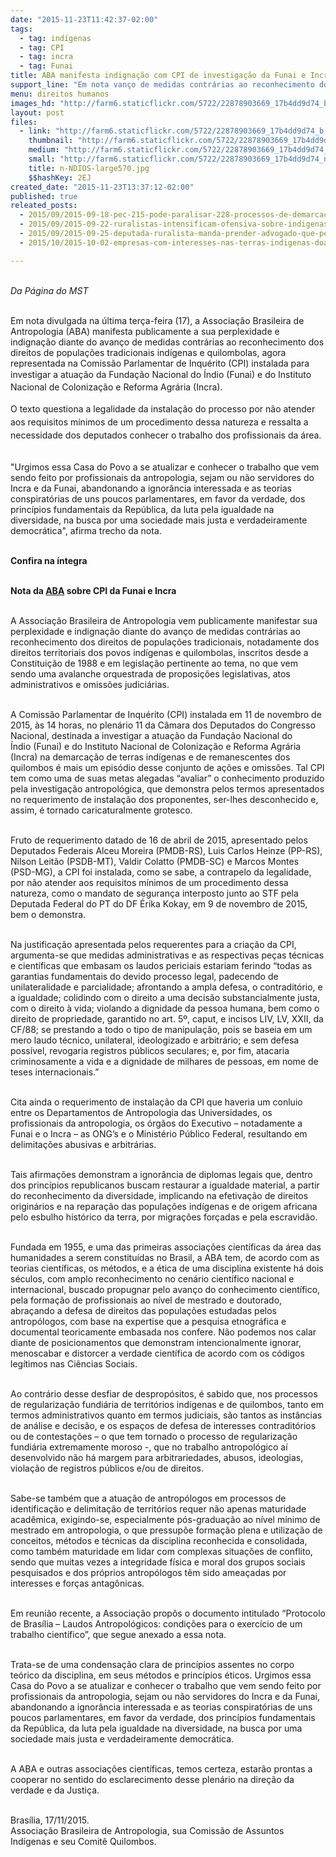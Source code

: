 ```yaml
---
date: "2015-11-23T11:42:37-02:00"
tags:
  - tag: indígenas
  - tag: CPI
  - tag: incra
  - tag: Funai
title: ABA manifesta indignação com CPI de investigação da Funai e Incra
support_line: "Em nota vanço de medidas contrárias ao reconhecimento dos direitos de populações tradicionais, notadamente dos direitos territoriais dos povos indígenas e quilombolas, "
menu: direitos humanos
images_hd: "http://farm6.staticflickr.com/5722/22878903669_17b4dd9d74_b.jpg"
layout: post
files:
  - link: "http://farm6.staticflickr.com/5722/22878903669_17b4dd9d74_b.jpg"
    thumbnail: "http://farm6.staticflickr.com/5722/22878903669_17b4dd9d74_t.jpg"
    medium: "http://farm6.staticflickr.com/5722/22878903669_17b4dd9d74_z.jpg"
    small: "http://farm6.staticflickr.com/5722/22878903669_17b4dd9d74_n.jpg"
    title: n-NDIOS-large570.jpg
    $$hashKey: 2EJ
created_date: "2015-11-23T13:37:12-02:00"
published: true
releated_posts:
  - 2015/09/2015-09-18-pec-215-pode-paralisar-228-processos-de-demarcacao-de-terras-indigenas.md
  - 2015/09/2015-09-22-ruralistas-intensificam-ofensiva-sobre-indigenas-e-abrem-cpi-contra-o-cimi-no-ms.md
  - 2015/09/2015-09-25-deputada-ruralista-manda-prender-advogado-que-pedia-cpi-do-genocidio-indigena-no-ms.md
  - 2015/10/2015-10-02-empresas-com-interesses-nas-terras-indigenas-doaram-a-ruralistas-da-cpi-do-cimi.md

---
```

<p><br />
<em>Da P&aacute;gina do MST</em><br />
&nbsp;</p>

<p>Em nota divulgada na &uacute;ltima ter&ccedil;a-feira (17), a&nbsp;Associa&ccedil;&atilde;o Brasileira de Antropologia (ABA) manifesta publicamente a sua perplexidade e indigna&ccedil;&atilde;o diante do avan&ccedil;o de medidas contr&aacute;rias ao reconhecimento dos direitos de popula&ccedil;&otilde;es tradicionais ind&iacute;genas e quilombolas, agora representada na Comiss&atilde;o Parlamentar de Inqu&eacute;rito (CPI) instalada para investigar a atua&ccedil;&atilde;o da <span style="line-height: 20.8px;">Funda&ccedil;&atilde;o Nacional do &Iacute;ndio (Funai) e do Instituto Nacional de Coloniza&ccedil;&atilde;o e Reforma Agr&aacute;ria&nbsp;(Incra).&nbsp;</span></p>

<p><span style="line-height: 20.8px;">O texto questiona a legalidade da instala&ccedil;&atilde;o do processo&nbsp;por n&atilde;o atender aos requisitos m&iacute;nimos de um procedimento dessa natureza e ressalta a necessidade dos deputados conhecer o trabalho dos profissionais da &aacute;rea.&nbsp;</span></p>

<p><br />
&quot;Urgimos essa Casa do Povo a se atualizar e conhecer o trabalho que vem sendo feito por profissionais da antropologia, sejam ou n&atilde;o servidores do Incra e da Funai, abandonando a ignor&acirc;ncia interessada e as teorias conspirat&oacute;rias de uns poucos parlamentares, em favor da verdade, dos princ&iacute;pios fundamentais da Rep&uacute;blica, da luta pela igualdade na diversidade, na busca por uma sociedade mais justa e verdadeiramente democr&aacute;tica&quot;, afirma trecho da nota.&nbsp;</p>

<p><br />
<strong>Confira na &iacute;ntegra</strong></p>

<p><br />
<strong>Nota da&nbsp;<a href="http://www.portal.abant.org.br/">ABA</a> sobre CPI da Funai&nbsp;e Incra</strong></p>

<p><br />
A Associa&ccedil;&atilde;o Brasileira de Antropologia vem publicamente manifestar sua perplexidade e indigna&ccedil;&atilde;o diante do avan&ccedil;o de medidas contr&aacute;rias ao reconhecimento dos direitos de popula&ccedil;&otilde;es tradicionais, notadamente dos direitos territoriais dos povos ind&iacute;genas e quilombolas, inscritos desde a Constitui&ccedil;&atilde;o de 1988 e em legisla&ccedil;&atilde;o pertinente ao tema, no que vem sendo uma avalanche orquestrada de proposi&ccedil;&otilde;es legislativas, atos administrativos e omiss&otilde;es judici&aacute;rias.</p>

<p><br />
A Comiss&atilde;o Parlamentar de Inqu&eacute;rito (CPI) instalada em 11 de novembro de 2015, &agrave;s 14 horas, no plen&aacute;rio 11 da C&acirc;mara dos Deputados do Congresso Nacional, destinada a investigar a atua&ccedil;&atilde;o da Funda&ccedil;&atilde;o Nacional do &Iacute;ndio&nbsp;(Funai) e do Instituto Nacional de Coloniza&ccedil;&atilde;o e Reforma Agr&aacute;ria (Incra) na demarca&ccedil;&atilde;o de terras ind&iacute;genas e de remanescentes dos quilombos &eacute; mais um epis&oacute;dio desse conjunto de a&ccedil;&otilde;es e omiss&otilde;es. Tal CPI tem como uma de suas metas alegadas &ldquo;avaliar&rdquo; o conhecimento produzido pela investiga&ccedil;&atilde;o antropol&oacute;gica, que demonstra pelos termos apresentados no requerimento de instala&ccedil;&atilde;o dos proponentes, ser-lhes desconhecido e, assim, &eacute; tornado caricaturalmente grotesco.</p>

<p><br />
Fruto de requerimento datado de 16 de abril de 2015, apresentado pelos Deputados Federais Alceu Moreira (PMDB-RS), Luis Carlos Heinze (PP-RS), Nilson Leit&atilde;o (PSDB-MT), Valdir Colatto (PMDB-SC) e Marcos Montes (PSD-MG), a CPI foi instalada, como se sabe, a contrapelo da legalidade, por n&atilde;o atender aos requisitos m&iacute;nimos de um procedimento dessa natureza, como o mandato de seguran&ccedil;a interposto junto ao STF pela Deputada Federal do PT do DF &Eacute;rika Kokay, em 9 de novembro de 2015, bem o demonstra.</p>

<p><br />
Na justifica&ccedil;&atilde;o apresentada pelos requerentes para a cria&ccedil;&atilde;o da CPI, argumenta-se que medidas administrativas e as respectivas pe&ccedil;as t&eacute;cnicas e cient&iacute;ficas que embasam os laudos periciais estariam ferindo &ldquo;todas as garantias fundamentais do devido processo legal, padecendo de unilateralidade e parcialidade; afrontando a ampla defesa, o contradit&oacute;rio, e a igualdade; colidindo com o direito a uma decis&atilde;o substancialmente justa, com o direito &agrave; vida; violando a dignidade da pessoa humana, bem como o direito de propriedade, garantido no art. 5&ordm;, caput, e incisos LIV, LV, XXII, da CF/88; se prestando a todo o tipo de manipula&ccedil;&atilde;o, pois se baseia em um mero laudo t&eacute;cnico, unilateral, ideologizado e arbitr&aacute;rio; e sem defesa poss&iacute;vel, revogaria registros p&uacute;blicos seculares; e, por fim, atacaria criminosamente a vida e a dignidade de milhares de pessoas, em nome de teses internacionais.&rdquo;</p>

<p><br />
Cita ainda o requerimento de instala&ccedil;&atilde;o da CPI que haveria um conluio entre os Departamentos de Antropologia das Universidades, os profissionais da antropologia, os &oacute;rg&atilde;os do Executivo &ndash; notadamente a Funai e o Incra &ndash; as ONG&rsquo;s e o Minist&eacute;rio P&uacute;blico Federal, resultando em delimita&ccedil;&otilde;es abusivas e arbitr&aacute;rias.</p>

<p><br />
Tais afirma&ccedil;&otilde;es demonstram a ignor&acirc;ncia de diplomas legais que, dentro dos princ&iacute;pios republicanos buscam restaurar a igualdade material, a partir do reconhecimento da diversidade, implicando na efetiva&ccedil;&atilde;o de direitos origin&aacute;rios e na repara&ccedil;&atilde;o das popula&ccedil;&otilde;es ind&iacute;genas e de origem africana pelo esbulho hist&oacute;rico da terra, por migra&ccedil;&otilde;es for&ccedil;adas e pela escravid&atilde;o.</p>

<p><br />
Fundada em 1955, e uma das primeiras associa&ccedil;&otilde;es cient&iacute;ficas da &aacute;rea das humanidades a serem constitu&iacute;das no Brasil, a ABA tem, de acordo com as teorias cient&iacute;ficas, os m&eacute;todos, e a &eacute;tica de uma disciplina existente h&aacute; dois s&eacute;culos, com amplo reconhecimento no cen&aacute;rio cient&iacute;fico nacional e internacional, buscado propugnar pelo avan&ccedil;o do conhecimento cient&iacute;fico, pela forma&ccedil;&atilde;o de profissionais ao n&iacute;vel de mestrado e doutorado, abra&ccedil;ando a defesa de direitos das popula&ccedil;&otilde;es estudadas pelos antrop&oacute;logos, com base na expertise que a pesquisa etnogr&aacute;fica e documental teoricamente embasada nos confere. N&atilde;o podemos nos calar diante de posicionamentos que demonstram intencionalmente ignorar, menoscabar e distorcer a verdade cient&iacute;fica de acordo com os c&oacute;digos leg&iacute;timos nas Ci&ecirc;ncias Sociais.</p>

<p><br />
Ao contr&aacute;rio desse desfiar de desprop&oacute;sitos, &eacute; sabido que, nos processos de regulariza&ccedil;&atilde;o fundi&aacute;ria de territ&oacute;rios ind&iacute;genas e de quilombos, tanto em termos administrativos quanto em termos judiciais, s&atilde;o tantos as inst&acirc;ncias de an&aacute;lise e decis&atilde;o, e os espa&ccedil;os de defesa de interesses contradit&oacute;rios ou de contesta&ccedil;&otilde;es &ndash; o que tem tornado o processo de regulariza&ccedil;&atilde;o fundi&aacute;ria extremamente moroso -, que no trabalho antropol&oacute;gico a&iacute; desenvolvido n&atilde;o h&aacute; margem para arbitrariedades, abusos, ideologias, viola&ccedil;&atilde;o de registros p&uacute;blicos e/ou de direitos.</p>

<p><br />
Sabe-se tamb&eacute;m que a atua&ccedil;&atilde;o de antrop&oacute;logos em processos de identifica&ccedil;&atilde;o e delimita&ccedil;&atilde;o de territ&oacute;rios requer n&atilde;o apenas maturidade acad&ecirc;mica, exigindo-se, especialmente p&oacute;s-gradua&ccedil;&atilde;o ao n&iacute;vel m&iacute;nimo de mestrado em antropologia, o que pressup&otilde;e forma&ccedil;&atilde;o plena e utiliza&ccedil;&atilde;o de conceitos, m&eacute;todos e t&eacute;cnicas da disciplina reconhecida e consolidada, como tamb&eacute;m maturidade em lidar com complexas situa&ccedil;&otilde;es de conflito, sendo que muitas vezes a integridade f&iacute;sica e moral dos grupos sociais pesquisados e dos pr&oacute;prios antrop&oacute;logos t&ecirc;m sido amea&ccedil;adas por interesses e for&ccedil;as antag&ocirc;nicas.</p>

<p><br />
Em reuni&atilde;o recente, a Associa&ccedil;&atilde;o prop&ocirc;s o documento intitulado &ldquo;Protocolo de Bras&iacute;lia &ndash; Laudos Antropol&oacute;gicos: condi&ccedil;&otilde;es para o exerc&iacute;cio de um trabalho cient&iacute;fico&rdquo;, que segue anexado a essa nota.</p>

<p><br />
Trata-se de uma condensa&ccedil;&atilde;o clara de princ&iacute;pios assentes no corpo te&oacute;rico da disciplina, em seus m&eacute;todos e princ&iacute;pios &eacute;ticos. Urgimos essa Casa do Povo a se atualizar e conhecer o trabalho que vem sendo feito por profissionais da antropologia, sejam ou n&atilde;o servidores do Incra e da Funai, abandonando a ignor&acirc;ncia interessada e as teorias conspirat&oacute;rias de uns poucos parlamentares, em favor da verdade, dos princ&iacute;pios fundamentais da Rep&uacute;blica, da luta pela igualdade na diversidade, na busca por uma sociedade mais justa e verdadeiramente democr&aacute;tica.</p>

<p><br />
A ABA e outras associa&ccedil;&otilde;es cient&iacute;ficas, temos certeza, estar&atilde;o prontas a cooperar no sentido do esclarecimento desse plen&aacute;rio na dire&ccedil;&atilde;o da verdade e da Justi&ccedil;a.</p>

<p><br />
Bras&iacute;lia, 17/11/2015.<br />
Associa&ccedil;&atilde;o Brasileira de Antropologia, sua Comiss&atilde;o de Assuntos Ind&iacute;genas e seu Comit&ecirc; Quilombos.</p>
